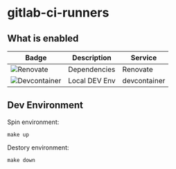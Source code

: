 # gitlab-ci-runners

## What is enabled

| Badge                   | Description          | Service      |
| ----------------------- | -------------------- | ------------ |
| ![Renovate][1]          | Dependencies         | Renovate     |
| ![Devcontainer][3]      | Local DEV Env        | devcontainer |

<!-- | ![Pre-commit][2]        | Static quality gates | pre-commit   | -->
<!-- | ![GitHub Codespaces][4] | Remove DEV Env       | codespaces   | -->

## Dev Environment

Spin environment:

```shell
make up
```

Destory environment:

```shell
make down
```

[1]: https://img.shields.io/badge/renovate-enabled-brightgreen?logo=renovate
[2]: https://img.shields.io/badge/pre--commit-enabled-brightgreen?logo=pre-commit
[3]: https://img.shields.io/static/v1?label=devcontainer&message=enabled&logo=visualstudiocode&color=007ACC&logoColor=007ACC
[4]: https://img.shields.io/static/v1?label=codespaces&message=enabled&logo=github
